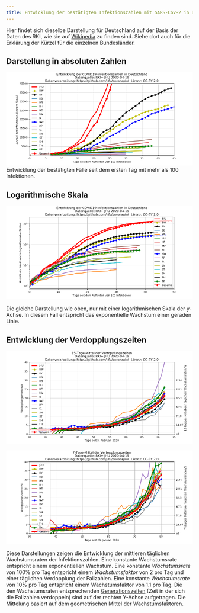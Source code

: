 ```yaml
---
title: Entwicklung der bestätigten Infektionszahlen mit SARS-CoV-2 in Deutschland (19.4.2020)
---
```


Hier findet sich dieselbe Darstellung für Deutschland auf der Basis der Daten des RKI,
wie sie auf [Wikipedia](https://de.wikipedia.org/wiki/COVID-19-Pandemie_in_Deutschland#Infektionsfälle)
zu finden sind. Siehe dort auch für die Erklärung der Kürzel für die einzelnen Bundesländer.



## Darstellung in absoluten Zahlen
![](de-infected-exp.png) 
Entwicklung der bestätigten Fälle seit dem ersten Tag mit mehr als 100 Infektionen. 


## Logarithmische Skala
![](de-infected.png) 

Die gleiche Darstellung wie oben, nur mit einer logarithmischen Skala der y-Achse. In diesem Fall entspricht das exponentielle Wachstum einer geraden Linie.

## Entwicklung der Verdopplungszeiten
![](de-infected-growthrate.png) 

![](de-infected-growthrate-weeklyavg.png) 


Diese Darstellungen zeigen die Entwicklung der mittleren täglichen Wachstumsraten der Infektionszahlen. Eine konstante Wachstumsrate entspricht einem exponentiellen Wachstum. Eine konstante *Wachstumsrate* von 100% pro Tag entspricht einem *Wachstumsfaktor* von 2 pro Tag  und einer täglichen Verdopplung der Fallzahlen. Eine konstante *Wachstumsrate* von 10% pro Tag entspricht einem Wachstumsfaktor von 1.1 pro Tag. Die den Wachstumsraten entsprechenden [Generationszeiten](https://de.wikipedia.org/wiki/Generationszeit)  (Zeit in der sich die Fallzahlen verdoppeln) sind auf der rechten Y-Achse aufgetragen. Die Mittelung basiert auf dem geometrischen Mittel der Wachstumsfaktoren.
